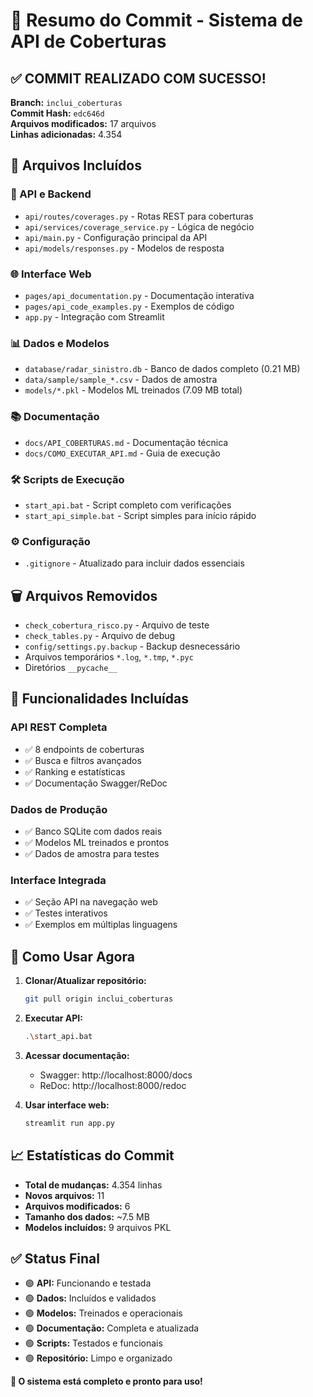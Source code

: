 # 🚀 Resumo do Commit - Sistema de API de Coberturas

## ✅ COMMIT REALIZADO COM SUCESSO!

**Branch:** `inclui_coberturas`  
**Commit Hash:** `edc646d`  
**Arquivos modificados:** 17 arquivos  
**Linhas adicionadas:** 4.354  

## 📁 Arquivos Incluídos

### 🔧 API e Backend
- `api/routes/coverages.py` - Rotas REST para coberturas
- `api/services/coverage_service.py` - Lógica de negócio
- `api/main.py` - Configuração principal da API
- `api/models/responses.py` - Modelos de resposta

### 🌐 Interface Web
- `pages/api_documentation.py` - Documentação interativa
- `pages/api_code_examples.py` - Exemplos de código
- `app.py` - Integração com Streamlit

### 📊 Dados e Modelos
- `database/radar_sinistro.db` - Banco de dados completo (0.21 MB)
- `data/sample/sample_*.csv` - Dados de amostra
- `models/*.pkl` - Modelos ML treinados (7.09 MB total)

### 📚 Documentação
- `docs/API_COBERTURAS.md` - Documentação técnica
- `docs/COMO_EXECUTAR_API.md` - Guia de execução

### 🛠️ Scripts de Execução
- `start_api.bat` - Script completo com verificações
- `start_api_simple.bat` - Script simples para início rápido

### ⚙️ Configuração
- `.gitignore` - Atualizado para incluir dados essenciais

## 🗑️ Arquivos Removidos
- `check_cobertura_risco.py` - Arquivo de teste
- `check_tables.py` - Arquivo de debug
- `config/settings.py.backup` - Backup desnecessário
- Arquivos temporários `*.log`, `*.tmp`, `*.pyc`
- Diretórios `__pycache__`

## 🎯 Funcionalidades Incluídas

### API REST Completa
- ✅ 8 endpoints de coberturas
- ✅ Busca e filtros avançados
- ✅ Ranking e estatísticas
- ✅ Documentação Swagger/ReDoc

### Dados de Produção
- ✅ Banco SQLite com dados reais
- ✅ Modelos ML treinados e prontos
- ✅ Dados de amostra para testes

### Interface Integrada
- ✅ Seção API na navegação web
- ✅ Testes interativos
- ✅ Exemplos em múltiplas linguagens

## 🚀 Como Usar Agora

1. **Clonar/Atualizar repositório:**
   ```bash
   git pull origin inclui_coberturas
   ```

2. **Executar API:**
   ```bash
   .\start_api.bat
   ```

3. **Acessar documentação:**
   - Swagger: http://localhost:8000/docs
   - ReDoc: http://localhost:8000/redoc

4. **Usar interface web:**
   ```bash
   streamlit run app.py
   ```

## 📈 Estatísticas do Commit
- **Total de mudanças:** 4.354 linhas
- **Novos arquivos:** 11
- **Arquivos modificados:** 6
- **Tamanho dos dados:** ~7.5 MB
- **Modelos incluídos:** 9 arquivos PKL

## ✅ Status Final
- 🟢 **API:** Funcionando e testada
- 🟢 **Dados:** Incluídos e validados  
- 🟢 **Modelos:** Treinados e operacionais
- 🟢 **Documentação:** Completa e atualizada
- 🟢 **Scripts:** Testados e funcionais
- 🟢 **Repositório:** Limpo e organizado

**🎉 O sistema está completo e pronto para uso!**